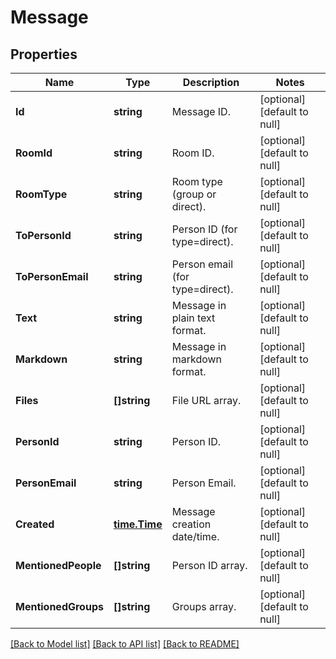 # Message

## Properties
Name | Type | Description | Notes
------------ | ------------- | ------------- | -------------
**Id** | **string** | Message ID. | [optional] [default to null]
**RoomId** | **string** | Room ID. | [optional] [default to null]
**RoomType** | **string** | Room type (group or direct). | [optional] [default to null]
**ToPersonId** | **string** | Person ID (for type&#x3D;direct). | [optional] [default to null]
**ToPersonEmail** | **string** | Person email (for type&#x3D;direct). | [optional] [default to null]
**Text** | **string** | Message in plain text format. | [optional] [default to null]
**Markdown** | **string** | Message in markdown format. | [optional] [default to null]
**Files** | **[]string** | File URL array. | [optional] [default to null]
**PersonId** | **string** | Person ID. | [optional] [default to null]
**PersonEmail** | **string** | Person Email. | [optional] [default to null]
**Created** | [**time.Time**](time.Time.md) | Message creation date/time. | [optional] [default to null]
**MentionedPeople** | **[]string** | Person ID array. | [optional] [default to null]
**MentionedGroups** | **[]string** | Groups array. | [optional] [default to null]

[[Back to Model list]](../README.md#documentation-for-models) [[Back to API list]](../README.md#documentation-for-api-endpoints) [[Back to README]](../README.md)


